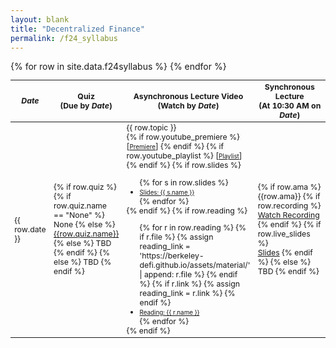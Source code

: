 ```yaml
---
layout: blank
title: "Decentralized Finance"
permalink: /f24_syllabus
---
```


<table style="table-layout: fixed; font-size: 88%;">
  <thead>
      <th style="width: 10%;"> <i>Date</i> </th>
      <th style="width: 20%;"> Quiz<br>(Due by <i>Date</i>) </th>
      <th style="width: 40%;"> Asynchronous Lecture Video<br>(Watch by <i>Date</i>) </th>
      <th style="width: 30%;"> Synchronous Lecture<br>(At 10:30 AM on <i>Date</i>) </th>
  </thead>
  <tbody>
    {% for row in site.data.f24syllabus %}
    <tr>
      <td> {{ row.date }} </td>
      <td>
        {% if row.quiz %}
          {% if row.quiz.name == "None" %}
          None
          {% else %}
          <a target="_parent" href="{{row.quiz.link}}" style="text-decoration: underline;">{{row.quiz.name}}</a>
        {% else %}
          TBD
        {% endif %}
        {% else %}
          TBD
        {% endif %}
      </td>
      <td> {{ row.topic }}
        <br>
        {% if row.youtube_premiere %}
          [<a target="_parent" href="{{row.youtube_premiere}}" style="font-size: 80%;text-decoration: underline;">Premiere</a>]
        {% endif %}
        {% if row.youtube_playlist %}
          [<a target="_parent" href="{{row.youtube_playlist}}" style="font-size: 80%;text-decoration: underline;">Playlist</a>]
        {% endif %}
        {% if row.slides %}
        <ul style="margin-bottom: 0;">
          {% for s in row.slides %}
          <li> <a target="_parent" href="https://rdi.berkeley.edu/berkeley-defi/assets/material/{{s.file}}" style="font-size: 80%;"> Slides: {{ s.name }} </a> </li>
          {% endfor %}
        </ul>
        {% endif %}      
        {% if row.reading %}
        <ul style="margin-bottom: 0;">
          {% for r in row.reading %}
            {% if r.file %}
              {% assign reading_link = 'https://berkeley-defi.github.io/assets/material/' | append: r.file %}
            {% endif %}
            {% if r.link %}
              {% assign reading_link = r.link %}
            {% endif %}
          <li> <a target="_parent" href="{{reading_link}}" style="font-size: 80%;"> Reading: {{ r.name }} </a> </li>
          {% endfor %}
        </ul>
        {% endif %}
      </td>
      <td>
        {% if row.ama %}
          {{row.ama}}
          {% if row.recording %}
            <br><a target="_parent" href="{{row.recording}}" style="text-decoration: underline;">Watch Recording</a>
          {% endif %}
          {% if row.live_slides %}
            <br><a target="_parent" href="{{row.live_slides}}" style="text-decoration: underline;">Slides</a>
          {% endif %}
        {% else %}
          TBD
        {% endif %}
      </td>
    </tr>
    {% endfor %}
  </tbody>
</table>
